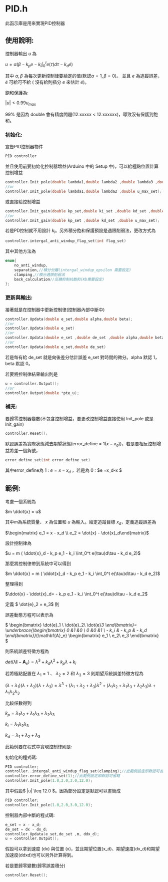 # PID.h
此函示庫是用來實現PID控制器

## 使用說明:

控制器輸出 $u$ 為

$u = \alpha ( \beta - k_p  e - k_i  \int_0^t e(\tau)d\tau - k_d  \dot{e})$

其中 $\alpha,\beta$ 為每次更新控制律要給定的值(默認$\alpha = 1,\beta = 0$)。
並且 $e$ 為追蹤誤差， $\dot{e}$ 可給可不給 ( 沒有給則插分 $e$ 來估計 $\dot{e}$)。

飽和保護為:

$|u| < 0.99 u_{max}$

99% 是因為 double 會有精度問題(12.xxxxx < 12.xxxxxx)，導致沒有保護到飽和。

### 初始化:
宣告PID控制器物件
``` c
PID controller
``` 
並且使用前要初始化控制器增益(Arduino 中的 Setup 中)，可以給極點位置計算控制增益
``` c
controller.Init_pole(double lambda1,double lambda2 ,double lambda3 ,double u_max_set);
//or
controller.Init_pole(double lambda1,double lambda2 ,double u_max_set);
```
或直接給控制增益
``` c
controller.Init_gain(double kp_set,double ki_set ,double kd_set ,double u_max_set);
//or
controller.Init_gain(double kp_set ,double kd_set ,double u_max_set);
```
若是PD控制就不用設計 $k_i$。另外積分飽和保護預設是遇限削弱法，更改方式為
``` c
controller.intergal_anti_windup_flag_set(int flag_set)
```
其中其他方法為
``` c
enum{
    no_anti_windup,
    separation,//積分分離(intergal_windup_epsilon 需要設定)
    clamping,//積分遇限削弱法
    back_calculation//反饋抑制抗飽和(Kb需要設定)
};
```
### 更新與輸出:
接著就是在控制器中更新控制律(控制器內部中斷中)
``` c
controller.Updata(double e_set,double alpha,double beta);
//or
controller.Updata(double e_set)
//or
controller.Updata(double e_set ,double de_set ,double alpha,double beta)
//or
controller.Updata(double e_set,double de_set)
```
若是每有給 de_set 就是向後差分估計誤差 e_set 對時間的微分。alpha 默認 1，beta 默認 0。

若要將控制律結果輸出則是
``` c
u = controller.Output();
//or
controller.Output(double *pte_u);
``` 
### 補充:
要歸零控制器變數(不包含控制增益，要更改控制增益直接使用 Init_pole 或是 Init_gain)
``` c
controller.Reset();
``` 
默認誤差為實際狀態減去期望狀態(error_define = 1($x-x_d$))，若是要相反控制增益將差一個負號，
``` c
error_define_set(int error_define_set)
``` 
其中error_define為 1 : $e =x-x_d$ ，若是為 0 : $e =x_d-x $

## 範例:
考慮一個系統為

$m \ddot{x} = u$

其中$m$為系統質量、 $x$ 為位置和 $u$ 為輸入。給定追蹤目標 $x_d$，定義追蹤誤差為

$\begin{matrix} e_1 = x - x_d \\ e_2 = \dot{x} - \dot{x}_d\end{matrix}$

設計控制律為

$u = m ( \ddot{x}_d  - k_p  e_1 - k_i  \int_0^t e(\tau)d\tau - k_d  e_2)$

那麼將控制律帶到系統中可以得到

$m \ddot{x} = m ( \ddot{x}_d  - k_p  e_1 - k_i  \int_0^t e(\tau)d\tau - k_d  e_2)$

整理得到

$\ddot{x} - \ddot{x}_d=   - k_p  e_1 - k_i  \int_0^t e(\tau)d\tau - k_d  e_2$

定義 $ \dot{e}_2 = e_3$ 則

誤差動態方程可以表示為

$
\begin{bmatrix}
\dot{e}_1 \\ \dot{e}_2\\ \dot{e}_3
\end{bmatrix}=
\underbrace{\begin{bmatrix}
0 &1 &0 \\ 0 &0 &1 \\ - k_i & - k_p & - k_d
\end{bmatrix}}_{\mathbf{A}_e}
\begin{bmatrix}
e_1 \\ e_2\\ e_3
\end{bmatrix}
$

則系統誤差特徵方程為

$det(\lambda \mathbf{I}-\mathbf{A}_e) = \lambda^3 + k_d \lambda^2 +k_p \lambda + k_i$

若將極點配置在 $\lambda_1 = 1$ 、 $\lambda_2 = 2$ 和 $\lambda_3 = 3$ 則期望系統誤差特徵方程為

$(\lambda + \lambda_1)(\lambda + \lambda_2)(\lambda + \lambda_3)=
\lambda^3 + (\lambda_1 +\lambda_2 +\lambda_3) \lambda^2 +(\lambda_1\lambda_2+\lambda_1\lambda_3 + \lambda_2 \lambda_3) \lambda + \lambda_1 \lambda_2 \lambda_3$

比較係數得到

$k_p = \lambda_1\lambda_2+\lambda_1\lambda_3 + \lambda_2 \lambda_3$

$k_i = \lambda_1 \lambda_2 \lambda_3$

$k_d = \lambda_1 +\lambda_2 +\lambda_3$

此範例要在程式中實現控制律則是:

初始化的程式碼:
``` c
PID controller;
controller..intergal_anti_windup_flag_set(clamping);//此範例設定即默認可省略
controller.error_define_set(1);//此範例設定即默認可省略
controller.Init_pole(1.0,2.0,3.0,12.0);
```
其中假設$ |u| \leq 12.0 $。因為部分設定是默認可以畫簡成
``` c
PID controller;
controller.Init_pole(1.0,2.0,3.0,12.0);
```

控制器內部中斷的程式碼:
``` c
e_set = x - x_d;
de_set = dx - dx_d;
controller.Updata(e_set,de_set ,m, ddx_d);
u = controller.Output();
```
假設可以拿到速度 (dx) 與位置 (x)，並且期望位置(x_d)、期望速度(dx_d)和期望加速度(ddxd)也可以另外計算得到。

若是要歸零變數(歸零誤差積分)
``` c
controller.Reset();
``` 
